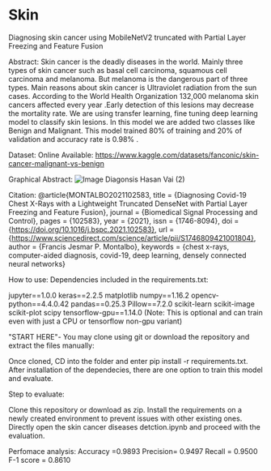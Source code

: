 # Skin
Diagnosing skin cancer using MobileNetV2 truncated with Partial Layer Freezing and Feature Fusion


Abstract: 
Skin cancer is the deadly diseases in the world. Mainly three types of skin cancer such as basal cell carcinoma, squamous cell carcinoma and melanoma. But melanoma is the dangerous part of three types. Main reasons about skin cancer is Ultraviolet radiation from the sun cases. According to the World Health Organization 132,000 melanoma skin cancers affected every year .Early detection of this lesions may decrease the mortality rate. We are using transfer learning, fine tuning deep learning model to classify skin lesions. In this model we are added two classes like Benign and Malignant. This model trained 80% of training and 20% of validation and accuracy rate is 0.98% .

Dataset: 
 Online Available: https://www.kaggle.com/datasets/fanconic/skin-cancer-malignant-vs-benign


Graphical Abstract:
![Image Diagonsis Hasan Vai (2)](https://user-images.githubusercontent.com/94735396/214030755-4e612a0b-a22e-44e6-a421-a4b4e28fa807.png)

Citation:
@article{MONTALBO2021102583, title = {Diagnosing Covid-19 Chest X-Rays with a Lightweight Truncated DenseNet with Partial Layer Freezing and Feature Fusion}, journal = {Biomedical Signal Processing and Control}, pages = {102583}, year = {2021}, issn = {1746-8094}, doi = {https://doi.org/10.1016/j.bspc.2021.102583}, url = {https://www.sciencedirect.com/science/article/pii/S1746809421001804}, author = {Francis Jesmar P. Montalbo}, keywords = {chest x-rays, computer-aided diagnosis, covid-19, deep learning, densely connected neural networks}

How to use:
Dependencies included in the requirements.txt:

jupyter==1.0.0
keras==2.2.5
matplotlib
numpy==1.16.2
opencv-python==4.4.0.42
pandas==0.25.3
Pillow==7.2.0
scikit-learn
scikit-image
scikit-plot
scipy
tensorflow-gpu==1.14.0 (Note: This is optional and can train even with just a CPU or tensorflow non-gpu variant)

"START HERE"-  You may clone using git or download the repository and extract the files manually:

Once cloned, CD into the folder and enter pip install -r requirements.txt.
After installation of the dependecies, there are one option to train this model and evaluate.

Step to evaluate:

Clone this repository or download as zip.
Install the requirements on a newly created environment to prevent issues with other existing ones.
Directly open the skin cancer diseases detction.ipynb and proceed with the evaluation.

Perfomace analysis:
Accuracy =0.9893    Precision= 0.9497    Recall = 0.9500       F-1 score =  0.8610
